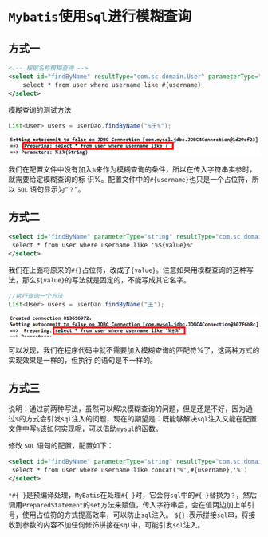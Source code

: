 # `Mybatis`使用`Sql`进行模糊查询


## 方式一

```xml
<!-- 根据名称模糊查询 -->
<select id="findByName" resultType="com.sc.domain.User" parameterType="String">
    select * from user where username like #{username}
</select>
```

模糊查询的测试方法

```java
List<User> users = userDao.findByName("%王%");
```

![图 1](../images/fe639897a89c457c7314775b636f0c0ae8b5ca7f8ef65523f93bac9c1494f5c9.png)  


我们在配置文件中没有加入`%`来作为模糊查询的条件，所以在传入字符串实参时，就需要给定模糊查询的标
识%。配置文件中的`#{username}`也只是一个占位符，所以 `SQL` 语句显示为`“？”`。

## 方式二

```xml
<select id="findByName" parameterType="string" resultType="com.sc.domain.User">
 select * from user where username like '%${value}%'
</select>
```
我们在上面将原来的`#{}`占位符，改成了`{value}`。注意如果用模糊查询的这种写法，那么`${value}`的写法就是固定的，不能写成其它名字。

```java
//执行查询一个方法
List<User> users = userDao.findByName("王");
```

![图 2](../images/5be31e1b84821f86d415c01b079ed164b78cd985967ea9ba14efb1857d0b34b2.png)  

可以发现，我们在程序代码中就不需要加入模糊查询的匹配符%了，这两种方式的实现效果是一样的，但执行
的语句是不一样的。

## 方式三


说明：通过前两种写法，虽然可以解决模糊查询的问题，但是还是不好，因为通过`%`的方式会引发`sql`注入的问题，现在的期望是：既能够解决`sql`注入又能在配置文件中写`%`该如何实现呢，可以借助`mysql`的函数。

修改 `SQL` 语句的配置，配置如下：
```xml
<select id="findByName" parameterType="string" resultType="com.sc.domain.User">
 select * from user where username like concat('%',#{username},'%')
</select>
```

`*#{ }`是预编译处理，`MyBatis`在处理`#{ }`时，它会将`sql`中的`#{ }`替换为`？`，然后调用`PreparedStatement`的`set`方法来赋值，传入字符串后，会在值两边加上单引号，使用占位符的方式提高效率，可以防止`sql`注入。
`${}:`表示拼接`sql`串，将接收到参数的内容不加任何修饰拼接在`sql`中，可能引发`sql`注入。








